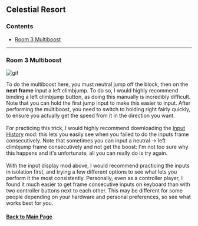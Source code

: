 ## Celestial Resort

### Contents
- [Room 3 Multiboost](#Room-3-Multiboost)

- - - -

### Room 3 Multiboost

![gif](https://github.com/Vapo41/C-Side-Guide/blob/main/images/3cmultiboostwebp.webp)

To do the multiboost here, you must neutral jump off the block, then on the **next frame** input a left climbjump. To do so, I would highly recommend binding a left climbjump button, as doing this manually is incredibly difficult. Note that you can hold the first jump input to make this easier to input. After performing the multiboost, you need to switch to holding right fairly quickly, to ensure you actually get the speed from it in the direction you want.
\
\
For practicing this trick, I would highly recommend downloading the [Input History](https://gamebanana.com/mods/34273) mod: this lets you easily see when you failed to do the inputs frame consecutively. Note that sometimes you can input a neutral -> left climbjump frame consecutively and not get the boost: I'm not too sure why this happens and it's unfortunate, all you can really do is try again.
\
\
With the input display mod above, I would recommend practicing the inputs in isolation first, and trying a few different options to see what lets you perform it the most consistently. Personally, even as a controller player, I found it much easier to get frame consecutive inputs on keyboard than with two controller buttons next to each other. This may be different for some people depending on your hardware and personal preferences, so see what works best for you. 

#### [Back to Main Page](https://github.com/Vapo41/C-Side-Guide)
